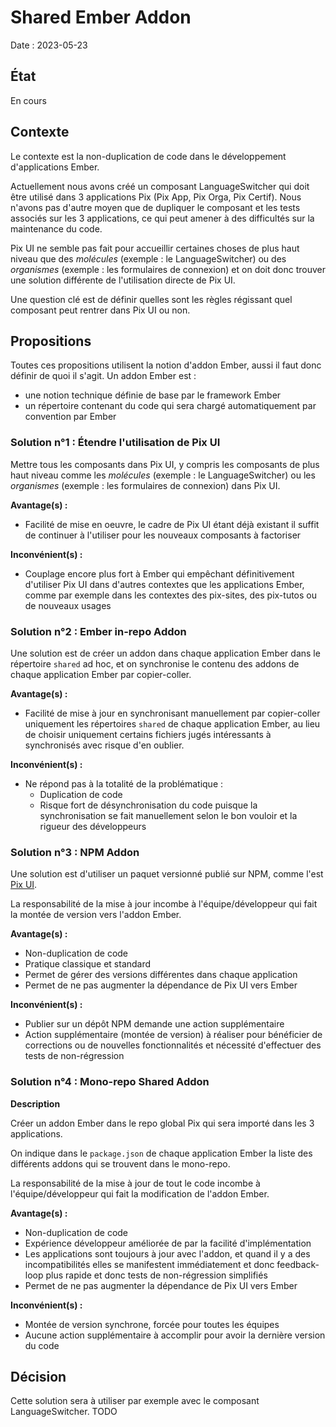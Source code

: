 # Shared Ember Addon

Date : 2023-05-23


## État

En cours


## Contexte

Le contexte est la non-duplication de code dans le développement d'applications Ember.

Actuellement nous avons créé un composant LanguageSwitcher qui doit être utilisé dans 3 applications Pix (Pix App, Pix Orga, Pix Certif). Nous n'avons pas d'autre moyen que de dupliquer le composant et les tests associés sur les 3 applications, ce qui peut amener à des difficultés sur la maintenance du code.

Pix UI ne semble pas fait pour accueillir certaines choses de plus haut niveau que des *molécules* (exemple : le LanguageSwitcher) ou des *organismes* (exemple : les formulaires de connexion) et on doit donc trouver une solution différente de l'utilisation directe de Pix UI.

Une question clé est de définir quelles sont les règles régissant quel composant peut rentrer dans Pix UI ou non.


## Propositions

Toutes ces propositions utilisent la notion d'addon Ember, aussi il faut donc définir de quoi il s'agit. Un addon Ember est :
* une notion technique définie de base par le framework Ember
* un répertoire contenant du code qui sera chargé automatiquement par convention par Ember

### Solution n°1 : Étendre l'utilisation de Pix UI

Mettre tous les composants dans Pix UI, y compris les composants de plus haut niveau comme les *molécules* (exemple : le LanguageSwitcher) ou les *organismes* (exemple : les formulaires de connexion) dans Pix UI.

**Avantage(s) :**

* Facilité de mise en oeuvre, le cadre de Pix UI étant déjà existant il suffit de continuer à l'utiliser pour les nouveaux composants à factoriser

**Inconvénient(s) :**

* Couplage encore plus fort à Ember qui empêchant définitivement d'utiliser Pix UI dans d'autres contextes que les applications Ember, comme par exemple dans les contextes des pix-sites, des pix-tutos ou de nouveaux usages

### Solution n°2 : Ember in-repo Addon

Une solution est de créer un addon dans chaque application Ember dans le répertoire `shared` ad hoc, et on synchronise le contenu des addons de chaque application Ember par copier-coller.

**Avantage(s) :**

* Facilité de mise à jour en synchronisant manuellement par copier-coller uniquement les répertoires `shared` de chaque application Ember, au lieu de choisir uniquement certains fichiers jugés intéressants à synchronisés avec risque d'en oublier.

**Inconvénient(s) :**

* Ne répond pas à la totalité de la problématique : 
   * Duplication de code
   * Risque fort de désynchronisation du code puisque la synchronisation se fait manuellement selon le bon vouloir et la rigueur des développeurs

### Solution n°3 : NPM Addon

Une solution est d'utiliser un paquet versionné publié sur NPM, comme l'est [Pix UI](https://www.npmjs.com/package/@1024pix/pix-ui).

La responsabilité de la mise à jour incombe à l'équipe/développeur qui fait la montée de version vers l'addon Ember.

**Avantage(s) :**

* Non-duplication de code
* Pratique classique et standard
* Permet de gérer des versions différentes dans chaque application
* Permet de ne pas augmenter la dépendance de Pix UI vers Ember

**Inconvénient(s) :**

* Publier sur un dépôt NPM demande une action supplémentaire
* Action supplémentaire (montée de version) à réaliser pour bénéficier de corrections ou de nouvelles fonctionnalités et nécessité d'effectuer des tests de non-régression

### Solution n°4 : Mono-repo Shared Addon

**Description**

Créer un addon Ember dans le repo global Pix qui sera importé dans les 3 applications.

On indique dans le `package.json` de chaque application Ember la liste des différents addons qui se trouvent dans le mono-repo.

La responsabilité de la mise à jour de tout le code incombe à l'équipe/développeur qui fait la modification de l'addon Ember.

**Avantage(s) :**

* Non-duplication de code
* Expérience développeur améliorée de par la facilité d'implémentation
* Les applications sont toujours à jour avec l'addon, et quand il y a des incompatibilités elles se manifestent immédiatement et donc feedback-loop plus rapide et donc tests de non-régression simplifiés
* Permet de ne pas augmenter la dépendance de Pix UI vers Ember

**Inconvénient(s) :**

* Montée de version synchrone, forcée pour toutes les équipes
* Aucune action supplémentaire à accomplir pour avoir la dernière version du code


## Décision

Cette solution sera à utiliser par exemple avec le composant LanguageSwitcher.
TODO
